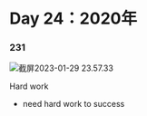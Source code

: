 # Day 24：2020年



### 231

![截屏2023-01-29 23.57.33](https://xingqiu-tuchuang-1256524210.cos.ap-shanghai.myqcloud.com/3978/%E6%88%AA%E5%B1%8F2023-01-29%2023.57.33.png)

Hard work

- need hard work to success

